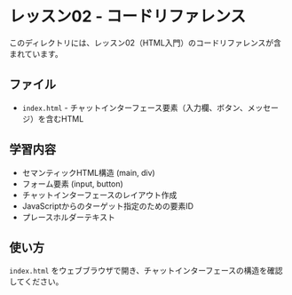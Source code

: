 # レッスン02 - コードリファレンス

このディレクトリには、レッスン02（HTML入門）のコードリファレンスが含まれています。

## ファイル

- `index.html` - チャットインターフェース要素（入力欄、ボタン、メッセージ）を含むHTML

## 学習内容

- セマンティックHTML構造 (main, div)
- フォーム要素 (input, button)
- チャットインターフェースのレイアウト作成
- JavaScriptからのターゲット指定のための要素ID
- プレースホルダーテキスト

## 使い方

`index.html` をウェブブラウザで開き、チャットインターフェースの構造を確認してください。